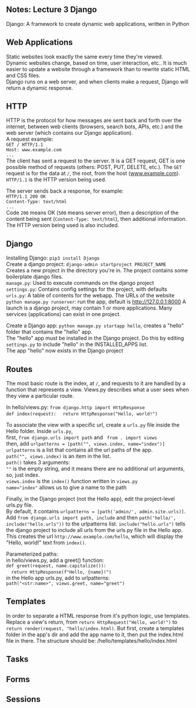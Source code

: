 ## Notes: Lecture 3 Django  
Django: A framework to create dynamic web applications, written in Python


## Web Applications
Static websites look exactly the same every time they're viewed.  
Dynamic websites change, based on time, user interaction, etc.. It is much
easier to update a website through a framework than to rewrite static HTML and
CSS files.  
Django runs on a web server, and when clients make a request, Django will return
a dynamic response. 


## HTTP
HTTP is the protocol for how messages are sent back and forth over the internet,
between web clients (browsers, search bots, APIs, etc.) and the web server 
(which contains our Django application).  
A request example:  
```GET / HTTP/1.1```  
```Host: www.example.com```  
```...```  
The client has sent a request to the server. It is a GET request, GET is one
possible method of requests (others: POST, PUT, DELETE, etc.). The ```GET```
request is for the data at ```/```, the root, from the host (www.example.com).
```HTTP/1.1``` is the HTTP version being used.  

The server sends back a response, for example:  
```HTTP/1.1 200 OK```  
```Content-Type: text/html```  
```...```  
Code ```200``` means OK (```500``` means server error), then a description of
the content being sent (```Content-Type: text/html```), then additional
information. The HTTP version being used is also included.  


## Django
Installing Django: ```pip3 install Django```  
Create a django project: ```django-admin startproject PROJECT_NAME```  
Creates a new project in the directory you're in. The project contains some
boilerplate django files.  
```manage.py```: Used to execute commands on the django project  
```settings.py```: Contains config settings for the project, with defaults  
```urls.py```: A table of contents for the webapp. The URLs of the website  
```python manage.py runserver```: run the app, default is http://127.0.0.1:8000
A launch is a django project, may contain 1 or more applications. Many services
(applications) can exist in one project.  

Create a Django app: ```python manage.py startapp hello```, creates a "hello"
folder that contains the "hello" app.  
The "hello" app must be installed in the Django project. Do this by editing
```settings.py``` to include "hello" in the INSTALLED_APPS list.  
The app "hello" now exists in the Django project

## Routes
The most basic route is the index, at ```/```, and requests to it are handled by
a function that represents a view. Views.py describes what a user sees when they
view a particular route.  

In hello/views.py:
```from django.http import HttpResponse```  
```def index(request):```
&emsp;```return HttpResponse("Hello, world!")```  

To associate the view with a specific url, create a ```urls.py``` file inside
the Hello folder. Inside ```urls.py```,  
first, ```from django.urls import path``` and ``` from . import views```  
then, add ```urlpatterns = [path("", views.index, name="index")]```  
```urlpatterns``` is a list that contains all the url paths of the app.  
```path("", views.index)``` is an item in the list.  
```path()``` takes 3 arguments:  
```""``` is the empty string, and it means there are no additional url
arguments, so, just index.  
```views.index``` is the ```index()``` function written in ```views.py```  
```name="index"``` allows us to give a name to the path   

Finally, in the Django project (not the Hello app), edit the project-level
urls.py file.  
By default, it contains ```urlpatterns = [path('admin/', admin.site.urls)]```.  
Add ```from django.urls import path, include``` and then ```path('hello/',
include("hello.urls"))``` to the urlpatterns list. ```include("hello.urls")```
tells the django project to include all urls from the urls.py file in the Hello
app.   
This creates the url ```http://www.example.com/hello```, which will display the "Hello, world!"
text from ```index()```.  

Parameterized paths:  
in hello/views.py, add a greet() function:  
```def greet(request, name.capitalize()):```  
&emsp;```return HttpResponse(f"Hello, {name}!")```  
in the Hello app urls.py, add to urlpatterns:  
```path("<str:name>", views.greet, name="greet")```  


## Templates
In order to separate a HTML response from it's python logic, use templates.  
Replace a view's return, from ```return HttpRequest("Hello, world!")``` to
```return render(request, "hello/index.html)```. But first, create a templates
folder in the app's dir and add the app name to it, then put the index.html file
in there. The structure should be: /hello/templates/hello/index.html  




## Tasks



## Forms



## Sessions

